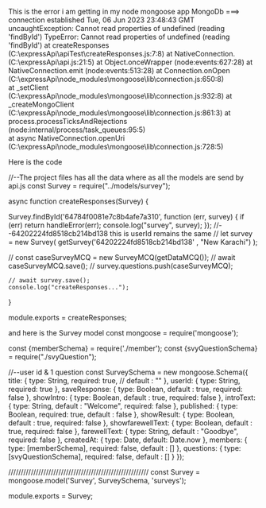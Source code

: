 This is the error i am getting in my node mongoose app
MongoDb ===> connection established
Tue, 06 Jun 2023 23:48:43 GMT uncaughtException: Cannot read properties of undefined (reading 'findById')
TypeError: Cannot read properties of undefined (reading 'findById')
    at createResponses (C:\expressApi\apiTest\createResponses.js:7:8)
    at NativeConnection.<anonymous> (C:\expressApi\api.js:21:5)
    at Object.onceWrapper (node:events:627:28)
    at NativeConnection.emit (node:events:513:28)
    at Connection.onOpen (C:\expressApi\node_modules\mongoose\lib\connection.js:650:8)  
    at _setClient (C:\expressApi\node_modules\mongoose\lib\connection.js:932:8)
    at _createMongoClient (C:\expressApi\node_modules\mongoose\lib\connection.js:861:3) 
    at process.processTicksAndRejections (node:internal/process/task_queues:95:5)       
    at async NativeConnection.openUri (C:\expressApi\node_modules\mongoose\lib\connection.js:728:5)

Here is the code

//--The project files has all the data where as all the models are send by api.js
const Survey = require("../models/survey"); 
 
 
async function createResponses(Survey) {

Survey.findById('64784f0081e7c8b4afe7a310', function (err, survey) {
  if (err) return handleError(err);
  console.log("survey", survey);
});
//--64202224fd8518cb214bd138 this is userId remains the same
//  let survey = new Survey( getSurvey('64202224fd8518cb214bd138' , "New Karachi") );

//                 const caseSurveyMCQ = new SurveyMCQ(getDataMCQ());
//                 await caseSurveyMCQ.save();
//                 survey.questions.push(caseSurveyMCQ);
              
    // await survey.save();
    console.log("createResponses...");
}


module.exports = createResponses;





and here is the Survey model
const mongoose = require('mongoose');

const {memberSchema} = require('./member');
const {svyQuestionSchema} = require("./svyQuestion");


//--user id & 1 question
const SurveySchema = new mongoose.Schema({
  title: { 
    type: String,
    required: true,
    // default : ""
  },
  userId: {
    type: String,
    required: true
  },
  saveResponse: {
    type: Boolean,
    default : true,
    required: false
  },
  showIntro: {
    type: Boolean,
    default : true,
    required: false
  },
  introText: {
    type: String,
    default : "Welcome",
    required: false
  },
  published: {
    type: Boolean,
    required: true,
    default : false
  },
  showResult: {
    type: Boolean,
    default : true,
    required: false
  },
  showfarewellText: {
    type: Boolean,
    default : true,
    required: false
  },
  farewellText: {
    type: String,
    default : "Goodbye",
    required: false
  },
   createdAt: {
    type: Date,
    default: Date.now
  }, 
   members: {
    type: [memberSchema],
    required: false,
    default : []
  },
  questions: {
    type: [svyQuestionSchema],
    required: false,
    default : []
  }
});

////////////////////////////////////////////////////////
const Survey = mongoose.model('Survey', SurveySchema,  'surveys');

module.exports = Survey;

